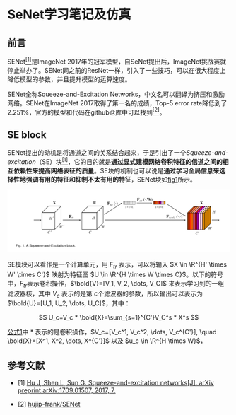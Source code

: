 # SeNet学习笔记及仿真

## 前言

SENet[<sup>[1]</sup>](#ref-1)是ImageNet 2017年的冠军模型，自SeNet提出后，ImageNet挑战赛就停止举办了。SENet同之前的ResNet一样，引入了一些技巧，可以在很大程度上降低模型的参数，并且提升模型的运算速度。

SENet全称Squeeze-and-Excitation Networks，中文名可以翻译为挤压和激励网络。SENet在ImageNet 2017取得了第一名的成绩，Top-5 error rate降低到了2.251%，官方的模型和代码在github仓库中可以找到[<sup>[2]</sup>](#ref-2)。

## SE block

SENet提出的动机是将通道之间的关系结合起来，于是引出了一个*Squeeze-and-excitation*（SE）块[<sup>[1]</sup>](#ref-1)，它的目的就是**通过显式建模网络卷积特征的信道之间的相互依赖性来提高网络表征的质量**。SE块的机制也可以说是**通过学习全局信息来选择性地强调有用的特征和抑制不太有用的特征**，SENet块如[fig1](#fig-1)所示。

<div id="fig-1"></div>

![](imgs/fig1.png)

SE模块可以看作是一个计算单元，用 $F_{tr}$ 表示，可以将输入 $X \in \R^{H' \times W' \times C'}$​ 映射为特征图 $U \in \R^{H \times W \times C}$​。以下的符号中，$F_{tr}$​ 表示卷积操作，$\bold{V}=[V_1, V_2, \dots, V_C]$ 来表示学习到的一组滤波器核，其中 $V_c$ 表示的是第 $c$​ 个滤波器的参数，所以输出可以表示为 $\bold{U}=[U_1, U_2, \dots, U_C]$​​，其中：

<div id="eqn-1"></div>

$$
U_c=V_c * \bold{X}=\sum_{s=1}^{C'}V_C^s * X^s
$$

[公式1](#eqn-1)中 $*$ 表示的是卷积操作，$V_c=[V_c^1, V_c^2, \dots, V_c^{C'}], \quad \bold{X}=[X^1, X^2, \dots, X^{C'}]$ 以及 $u_c \in \R^{H \times W}$， 



## 参考文献

<div id="ref-1"></div>

- [1] [Hu J, Shen L, Sun G. Squeeze-and-excitation networks[J]. arXiv preprint arXiv:1709.01507, 2017, 7.](https://arxiv.org/pdf/1709.01507.pdf)

<div id="ref-2"></div>

- [2] [hujip-frank/SENet](https://github.com/hujie-frank/SENet)

